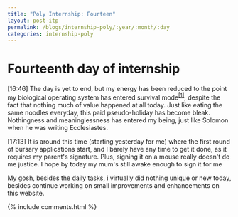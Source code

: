 ```yaml
---
title: "Poly Internship: Fourteen"
layout: post-itp
permalink: /blogs/internship-poly/:year/:month/:day
categories: internship-poly
---
```

# Fourteenth day of internship

<span class="timestamp">[16:46]</span> The day is yet to end, but my energy has been reduced to the point my biological operating system has entered survival mode<sup><a href="1">[1]</a></sup>, despite the fact that nothing much of value happened at all today. Just like eating the same noodles everyday, this paid pseudo-holiday has become bleak. Nothingness and meaninglessness has entered my being, just like Solomon when he was writing Ecclesiastes.

<span class="timestamp">[17:13]</span> It is around this time (starting yesterday for me) where the first round of bursary applications start, and I barely have any time to get it done, as it requires my parent's signature. Plus, signing it on a mouse really doesn't do me justice. I hope by today my mum's still awake enough to sign it for me

My gosh, besides the daily tasks, i virtually did nothing unique or new today, besides continue working on small improvements and enhancements on this website.


{% include comments.html %}

<span class="disable-selection" onclick="loadText()" style="color:#0001;display:none;">i need to stay alive</span>
<span class="disable-selection" id="truth" style="display:none;"><sup id="1">[1]</sup> Since the night of Tuesday, a part of me was concerned over how I would have the return to my humble abode at a very late time, as my schedule is as such:<br>&#8226; Wednesday &raquo; Cell group<br>&#8226; Thursday &raquo; Youth service rehearsal<br>&#8226; Friday &raquo; Prayer meeting<br>&#8226; Saturday &raquo; Youth service then easter rehearsal<br>&#8226; Sunday &raquo; Sunday service then easter rehearsal<br><br>My mental energy is almost depleted, i need more. I mean, like, the best source of that is God. As i was typing these thoughts down, the realization came into mind about how these kind of thoughts about feeling like there is a lot in my plate can slowly snowball into a selfish mindset. <br><br>That's just the way of growing up. It doesn't get any easier, no matter what anyone may say or what you see. Despite this though, that doesn't mean you should harden yourself against everything, especially towards your close friends, and especially the good ones. Of course, you must pick up your stones and be a man, but to be vulnerable to whomever you are accountable to has more value as compared to the former. Having a community that cares for you truly would really help to alleviate the pains of life. <br><br>It is because of how God sent the people whom I care a lot back is how I am where I am today. I can continue to branch this out this aspect so much more too, but that is for you to realize for yourself first. As for me now, I am still learning to rise up and grasp onto the life that is set before me. If there is one thing that keeps me going, is that the hope that God gives. The anchor, the rock, the salvation, the Hope that keeps on going!</span>